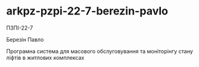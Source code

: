 # arkpz-pzpi-22-7-berezin-pavlo

ПЗПІ-22-7

Березін Павло

Програмна система для масового обслуговування та моніторінгу стану ліфтів в житлових комплексах
